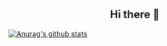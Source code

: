 <h2 align="center"> Hi there 👋</h2>

[![Anurag's github stats](https://github-readme-stats.vercel.app/api?username=kitoku95&show_icons=true&theme=gruvbox)](https://github.com/anuraghazra/github-readme-stats)

<!--

[![Top Langs](https://github-readme-stats.vercel.app/api/top-langs/?username=kitoku95&layout=compact)](https://github.com/anuraghazra/github-readme-stats)

**kitoku95/kitoku95** is a ✨ _special_ ✨ repository because its `README.md` (this file) appears on your GitHub profile.

Here are some ideas to get you started:

- 🔭 I’m currently working on ...
- 🌱 I’m currently learning ...
- 👯 I’m looking to collaborate on ...
- 🤔 I’m looking for help with ...
- 💬 Ask me about ...
- 📫 How to reach me: ...
- 😄 Pronouns: ...
- ⚡ Fun fact: ...
-->
